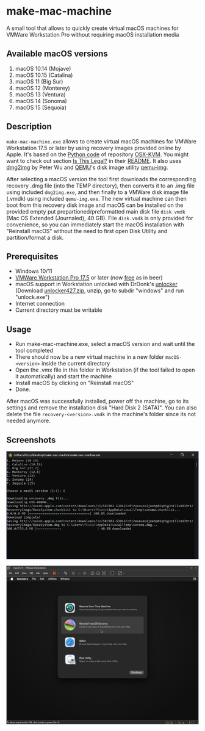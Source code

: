 # make-mac-machine

A small tool that allows to quickly create virtual macOS machines for VMWare Workstation Pro without requiring macOS installation media

## Available macOS versions

1. macOS 10.14 (Mojave)
2. macOS 10.15 (Catalina)
3. macOS 11 (Big Sur)
4. macOS 12 (Monterey)
5. macOS 13 (Ventura)
6. macOS 14 (Sonoma)
7. macOS 15 (Sequoia)

## Description

`make-mac-machine.exe` allows to create virtual macOS machines for VMWare Workstation 17.5 or later by using recovery images provided online by Apple. It's based on the [Python code](https://github.com/kholia/OSX-KVM/blob/master/fetch-macOS-v2.py) of repository [OSX-KVM](https://github.com/kholia/OSX-KVM/tree/master). You might want to check out section [Is This Legal?](https://github.com/kholia/OSX-KVM?tab=readme-ov-file#is-this-legal) in their [README](https://github.com/kholia/OSX-KVM/blob/master/README.md).
It also uses [dmg2img](http://vu1tur.eu.org/dmg2img) by Peter Wu and [QEMU](https://www.qemu.org/)'s disk image utility [qemu-img](https://qemu-project.gitlab.io/qemu/tools/qemu-img.html).

After selecting a macOS version the tool first downloads the corresponding recovery .dmg file (into the TEMP directory), then converts it to an .img file using included `dmg2img.exe`, and then finally to a VMWare disk image file (.vmdk) using included `qemu-img.exe`. The new virtual machine can then boot from this recovery disk image and macOS can be installed on the provided empty put prepartioned/preformatted main disk file `disk.vmdk` (Mac OS Extended (Journaled), 40 GB). File `disk.vmdk` is only provided for convenience, so you can immediately start the macOS installation with "Reinstall macOS" without the need to first open Disk Utility and partition/format a disk.

## Prerequisites

- Windows 10/11
- [VMWare Workstation Pro 17.5](https://support.broadcom.com/group/ecx/productdownloads?subfamily=VMware+Workstation+Pro) or later (now [free](https://blogs.vmware.com/workstation/2024/05/vmware-workstation-pro-now-available-free-for-personal-use.html) as in beer)
- macOS support in Workstation unlocked with DrDonk's [unlocker](https://github.com/DrDonk/unlocker/)  
  (Download [unlocker427.zip](https://github.com/DrDonk/unlocker/releases/tag/v4.2.7), unzip, go to subdir "windows" and run "unlock.exe")
- Internet connection
- Current directory must be writable

## Usage

- Run make-mac-machine.exe, select a macOS version and wait until the tool completed
- There should now be a new virtual machine in a new folder `macOS-<version>` inside the current directory
- Open the .vmx file in this folder in Workstation (if the tool failed to open it automatically) and start the machine
- Install macOS by clicking on "Reinstall macOS"
- Done.

After macOS was successfully installed, power off the machine, go to its settings and remove the installation disk "Hard Disk 2 (SATA)". You can also delete the file `recovery-<version>.vmdk` in the machine's folder since its not needed anymore.

## Screenshots

![](screenshots/setup-macos-14.png)

![](screenshots/run-macos-14.png)
